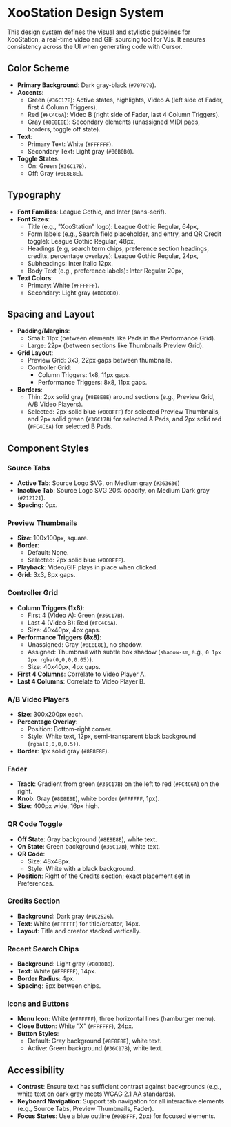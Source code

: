 # XooStation Design System

This design system defines the visual and stylistic guidelines for XooStation, a real-time video and GIF sourcing tool for VJs. It ensures consistency across the UI when generating code with Cursor.

## Color Scheme
- **Primary Background**: Dark gray-black (`#707070`).
- **Accents**:
  - Green (`#36C17B`): Active states, highlights, Video A (left side of Fader, first 4 Column Triggers).
  - Red (`#FC4C6A`): Video B (right side of Fader, last 4 Column Triggers).
  - Gray (`#8E8E8E`): Secondary elements (unassigned MIDI pads, borders, toggle off state).
- **Text**:
  - Primary Text: White (`#FFFFFF`).
  - Secondary Text: Light gray (`#B0B0B0`).
- **Toggle States**:
  - On: Green (`#36C17B`).
  - Off: Gray (`#8E8E8E`).

## Typography
- **Font Families**: League Gothic, and Inter (sans-serif).
- **Font Sizes**:
  - Title (e.g., "XooStation" logo): League Gothic Regular, 64px,
  - Form labels (e.g., Search field placeholder, and entry, and QR Credit toggle): League Gothic Regular, 48px,
  - Headings (e.g, search term chips, preference section headings, credits, percentage overlays): League Gothic Regular, 24px,
  - Subheadings: Inter Italic 12px.
  - Body Text (e.g., preference labels): Inter Regular 20px,
- **Text Colors**:
  - Primary: White (`#FFFFFF`).
  - Secondary: Light gray (`#B0B0B0`).

## Spacing and Layout
- **Padding/Margins**:
  - Small: 11px (between elements like Pads in the Performance Grid).
  - Large: 22px (between sections like Thumbnails Preview Grid).
- **Grid Layout**:
  - Preview Grid: 3x3, 22px gaps between thumbnails.
  - Controller Grid:
    - Column Triggers: 1x8, 11px gaps.
    - Performance Triggers: 8x8, 11px gaps.
- **Borders**:
  - Thin: 2px solid gray (`#8E8E8E`) around sections (e.g., Preview Grid, A/B Video Players).
  - Selected: 2px solid blue (`#00BFFF`) for selected Preview Thumbnails, and 2px solid green (`#36C17B`) for selected A Pads, and 2px solid red (`#FC4C6A`) for selected B Pads.

## Component Styles

### Source Tabs
- **Active Tab**: Source Logo SVG, on Medium gray (`#363636`)
- **Inactive Tab**: Source Logo SVG 20% opacity, on Medium Dark gray (`#212121`).
- **Spacing**: 0px.

### Preview Thumbnails
- **Size**: 100x100px, square.
- **Border**:
  - Default: None.
  - Selected: 2px solid blue (`#00BFFF`).
- **Playback**: Video/GIF plays in place when clicked.
- **Grid**: 3x3, 8px gaps.

### Controller Grid
- **Column Triggers (1x8)**:
  - First 4 (Video A): Green (`#36C17B`).
  - Last 4 (Video B): Red (`#FC4C6A`).
  - Size: 40x40px, 4px gaps.
- **Performance Triggers (8x8)**:
  - Unassigned: Gray (`#8E8E8E`), no shadow.
  - Assigned: Thumbnail with subtle box shadow (`shadow-sm`, e.g., `0 1px 2px rgba(0,0,0,0.05)`).
  - Size: 40x40px, 4px gaps.
- **First 4 Columns**: Correlate to Video Player A.
- **Last 4 Columns**: Correlate to Video Player B.

### A/B Video Players
- **Size**: 300x200px each.
- **Percentage Overlay**:
  - Position: Bottom-right corner.
  - Style: White text, 12px, semi-transparent black background (`rgba(0,0,0,0.5)`).
- **Border**: 1px solid gray (`#8E8E8E`).

### Fader
- **Track**: Gradient from green (`#36C17B`) on the left to red (`#FC4C6A`) on the right.
- **Knob**: Gray (`#8E8E8E`), white border (`#FFFFFF`, 1px).
- **Size**: 400px wide, 16px high.

### QR Code Toggle
- **Off State**: Gray background (`#8E8E8E`), white text.
- **On State**: Green background (`#36C17B`), white text.
- **QR Code**:
  - Size: 48x48px.
  - Style: White with a black background.
- **Position**: Right of the Credits section; exact placement set in Preferences.

### Credits Section
- **Background**: Dark gray (`#1C2526`).
- **Text**: White (`#FFFFFF`) for title/creator, 14px.
- **Layout**: Title and creator stacked vertically.

### Recent Search Chips
- **Background**: Light gray (`#B0B0B0`).
- **Text**: White (`#FFFFFF`), 14px.
- **Border Radius**: 4px.
- **Spacing**: 8px between chips.

### Icons and Buttons
- **Menu Icon**: White (`#FFFFFF`), three horizontal lines (hamburger menu).
- **Close Button**: White “X” (`#FFFFFF`), 24px.
- **Button Styles**:
  - Default: Gray background (`#8E8E8E`), white text.
  - Active: Green background (`#36C17B`), white text.

## Accessibility
- **Contrast**: Ensure text has sufficient contrast against backgrounds (e.g., white text on dark gray meets WCAG 2.1 AA standards).
- **Keyboard Navigation**: Support tab navigation for all interactive elements (e.g., Source Tabs, Preview Thumbnails, Fader).
- **Focus States**: Use a blue outline (`#00BFFF`, 2px) for focused elements.